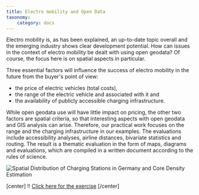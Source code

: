 ```yaml
---
title: Electro mobility and Open Data
taxonomy:
    category: docs
---
```

Electro mobility is, as has been explained, an up-to-date topic overall and the emerging industry shows clear development potential. How can issues in the context of electro mobility be dealt with using open geodata? Of course, the focus here is on spatial aspects in particular.

Three essential factors will influence the success of electro mobility in the future from the buyer's point of view:
- the price of electric vehicles (total costs),
- the range of the electric vehicle and associated with it and
- the availability of publicly accessible charging infrastructure.


While open geodata use will have little impact on pricing, the other two factors are spatial criteria, so that interesting aspects with open geodata and GIS analysis can arise. Therefore, our practical work focuses on the range and the charging infrastructure in our examples. The evaluations include accessibility analyses, airline distances, bivariate statistics and routing.
The result is a thematic evaluation in the form of maps, diagrams and evaluations, which are compiled in a written document according to the rules of science.


![Spatial Distribution of Charging Stations in Germany and Core Density Estimation](kerndichte.png?classes=caption "Spatial Distribution of Charging Stations in Germany and Core Density Estimation")

[center]
!! [Click here for the exercise](/elektromobilitaet/uebung)
[/center]
